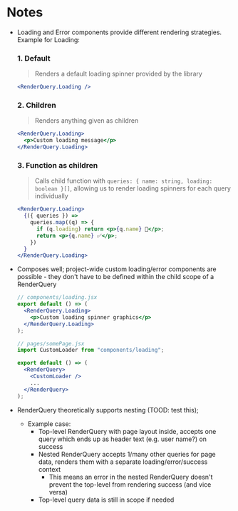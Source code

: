 # Notes

- Loading and Error components provide different rendering strategies. Example for Loading:

  ### 1. Default

  > Renders a default loading spinner provided by the library

  ```jsx
  <RenderQuery.Loading />
  ```

  ### 2. Children

  > Renders anything given as children

  ```jsx
  <RenderQuery.Loading>
    <p>Custom loading message</p>
  </RenderQuery.Loading>
  ```

  ### 3. Function as children

  > Calls child function with `queries: { name: string, loading: boolean }[]`, allowing us to render loading spinners for each query individually

  ```jsx
  <RenderQuery.Loading>
    {({ queries }) =>
      queries.map((q) => {
        if (q.loading) return <p>{q.name} 🔄</p>;
        return <p>{q.name} ✅</p>;
      })
    }
  </RenderQuery.Loading>
  ```

- Composes well; project-wide custom loading/error components are possible - they don't have to be defined within the child scope of a RenderQuery

  ```jsx
  // components/loading.jsx
  export default () => (
    <RenderQuery.Loading>
      <p>Custom loading spinner graphics</p>
    </RenderQuery.Loading>
  );
  ```

  ```jsx
  // pages/somePage.jsx
  import CustomLoader from "components/loading";

  export default () => (
    <RenderQuery>
      <CustomLoader />
      ...
    </RenderQuery>
  );
  ```

- RenderQuery theoretically supports nesting (TOOD: test this);
  - Example case:
    - Top-level RenderQuery with page layout inside, accepts one query which ends up as header text (e.g. user name?) on success
    - Nested RenderQuery accepts 1/many other queries for page data, renders them with a separate loading/error/success context
      - This means an error in the nested RenderQuery doesn't prevent the top-level from rendering success (and vice versa)
    - Top-level query data is still in scope if needed
